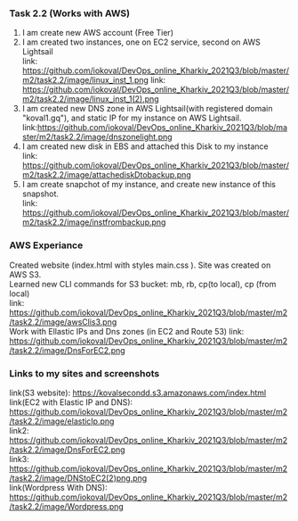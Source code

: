 ### Task 2.2 (Works with AWS)
1. I am create new AWS account (Free Tier)
2. I am created two instances, one on EC2 service, second on AWS Lightsail  
link:  https://github.com/iokoval/DevOps_online_Kharkiv_2021Q3/blob/master/m2/task2.2/image/linux_inst_1.png
link:  https://github.com/iokoval/DevOps_online_Kharkiv_2021Q3/blob/master/m2/task2.2/image/linux_inst_1(2).png
3. I am created new DNS zone in AWS Lightsail(with registered domain "koval1.gq"), and static IP for my instance on AWS Lightsail.  
link:https://github.com/iokoval/DevOps_online_Kharkiv_2021Q3/blob/master/m2/task2.2/image/dnszonelight.png    
4. I am created new disk in EBS and attached this Disk to my instance  
link:  https://github.com/iokoval/DevOps_online_Kharkiv_2021Q3/blob/master/m2/task2.2/image/attachediskDtobackup.png
5. I am create snapchot of my instance, and create new instance of this snapshot.  
link:   https://github.com/iokoval/DevOps_online_Kharkiv_2021Q3/blob/master/m2/task2.2/image/instfrombackup.png
  
### AWS Experiance   
Created website (index.html with styles main.css ). Site was created on AWS S3.  
Learned new CLI commands for S3 bucket: mb, rb, cp(to local), cp (from local)  
link: https://github.com/iokoval/DevOps_online_Kharkiv_2021Q3/blob/master/m2/task2.2/image/awsClis3.png  
Work with Ellastic IPs and Dns zones (in EC2 and Route 53)
link: https://github.com/iokoval/DevOps_online_Kharkiv_2021Q3/blob/master/m2/task2.2/image/DnsForEC2.png


### Links to my sites and screenshots  
link(S3 website):  https://kovalsecondd.s3.amazonaws.com/index.html
link(EC2 with Elastic IP and DNS):  https://github.com/iokoval/DevOps_online_Kharkiv_2021Q3/blob/master/m2/task2.2/image/elasticIp.png  
link2: https://github.com/iokoval/DevOps_online_Kharkiv_2021Q3/blob/master/m2/task2.2/image/DnsForEC2.png  
link3: https://github.com/iokoval/DevOps_online_Kharkiv_2021Q3/blob/master/m2/task2.2/image/DNStoEC2(2)png.png  
link(Wordpress With DNS):  https://github.com/iokoval/DevOps_online_Kharkiv_2021Q3/blob/master/m2/task2.2/image/Wordpress.png    

